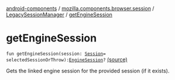 [android-components](../../index.md) / [mozilla.components.browser.session](../index.md) / [LegacySessionManager](index.md) / [getEngineSession](./get-engine-session.md)

# getEngineSession

`fun getEngineSession(session: `[`Session`](../-session/index.md)` = selectedSessionOrThrow): `[`EngineSession`](../../mozilla.components.concept.engine/-engine-session/index.md)`?` [(source)](https://github.com/mozilla-mobile/android-components/blob/master/components/browser/session/src/main/java/mozilla/components/browser/session/LegacySessionManager.kt#L268)

Gets the linked engine session for the provided session (if it exists).

